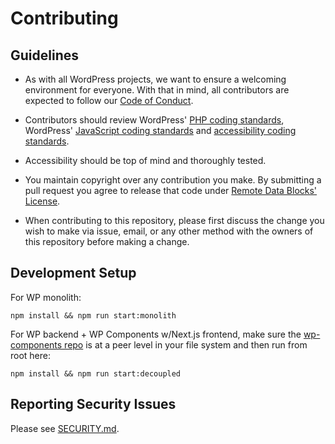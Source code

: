 # Contributing

## Guidelines

- As with all WordPress projects, we want to ensure a welcoming environment for everyone. With that in mind, all contributors are expected to follow our [Code of Conduct](https://make.wordpress.org/handbook/community-code-of-conduct/).

- Contributors should review WordPress' [PHP coding standards](https://developer.wordpress.org/coding-standards/wordpress-coding-standards/php/), WordPress' [JavaScript coding standards](https://developer.wordpress.org/coding-standards/wordpress-coding-standards/javascript/) and [accessibility coding standards](https://developer.wordpress.org/coding-standards/wordpress-coding-standards/accessibility/).

- Accessibility should be top of mind and thoroughly tested.

- You maintain copyright over any contribution you make. By submitting a pull request you agree to release that code under [Remote Data Blocks' License](LICENSE.md).

- When contributing to this repository, please first discuss the change you wish to make via issue, email, or any other method with the owners of this repository before making a change.

## Development Setup

For WP monolith:

```
npm install && npm run start:monolith
```

For WP backend + WP Components w/Next.js frontend, make sure the [wp-components repo](https://github.com/Automattic/wp-components) is at a peer level in your file system and then run from root here:

```
npm install && npm run start:decoupled
```

## Reporting Security Issues

Please see [SECURITY.md](SECURITY.md).
